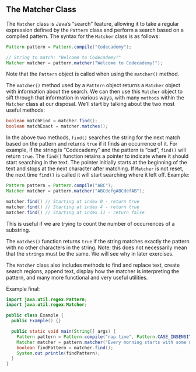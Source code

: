 ## The Matcher Class

The `Matcher` class is Java’s “search” feature, allowing it to take a regular expression defined by the `Pattern` class and perform a search based on a compiled pattern. The syntax for the `Matcher` class is as follows:

```java
Pattern pattern = Pattern.compile("Codecademy"); 

// String to match: "Welcome to Codecademy!"
Matcher matcher = pattern.matcher("Welcome to Codecademy!"); 
```

Note that the `Pattern` object is called when using the `matcher()` method.

The `matcher()` method used by a `Pattern` object returns a `Matcher` object with information about the search. We can then use this `Matcher` object to sift through that information in various ways, with many `methods` within the `Matcher` class at our disposal. We’ll start by talking about the two most useful methods:

```java
boolean matchFind = matcher.find();
boolean matchExact = matcher.matches();
```

In the above two methods, `find()` searches the string for the next match based on the pattern and returns `true` if it finds an occurrence of it. For example, if the string is “Codecademy” and the pattern is “cad”, `find()` will return `true`. The `find()` function retains a pointer to indicate where it should start searching in the text. The pointer initially starts at the beginning of the text and stops at the next character after matching. If `Matcher` is not reset, the next time `find()` is called it will start searching where it left off. Example:

```java
Pattern pattern = Pattern.compile("ABC"); 
Matcher matcher = pattern.matcher("ABCdefgABCdefAB");

matcher.find() // Starting at index 0 - return true
matcher.find() // Starting at index 4 - return true 
matcher.find() // Starting at index 11 - return false
```

This is useful if we are trying to count the number of occurrences of a substring.

The `matches()` function returns `true` if the string matches exactly the pattern with no other characters in the string. Note: this does not necessarily mean that the `strings` must be the same. We will see why in later exercises.

The `Matcher` class also includes methods to find and replace text, create search regions, append text, display how the matcher is interpreting the pattern, and many more functional and very useful utilities.

Example final:
```java
import java.util.regex.Pattern;
import java.util.regex.Matcher;

public class Example {
  public Example() {}

  public static void main(String[] args) {
    Pattern pattern = Pattern.compile("nap time", Pattern.CASE_INSENSITIVE);
    Matcher matcher = pattern.matcher("Every morning starts with some nap time!");
    boolean findPattern = matcher.find();
    System.out.println(findPattern);
  }
}
```